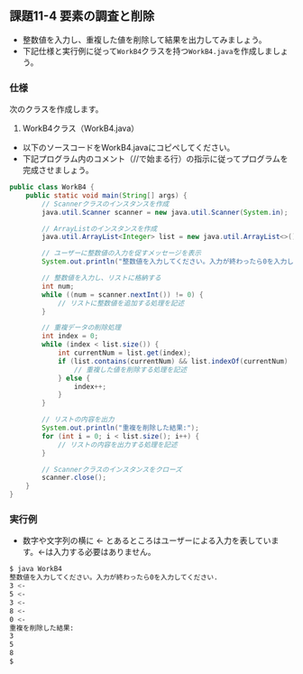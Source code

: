 ## 課題11-4 要素の調査と削除

- 整数値を入力し、重複した値を削除して結果を出力してみましょう。
- 下記仕様と実行例に従って`WorkB4`クラスを持つ`WorkB4.java`を作成しましょう。

### 仕様

次のクラスを作成します。

1. WorkB4クラス（WorkB4.java）

- 以下のソースコードをWorkB4.javaにコピペしてください。
- 下記プログラム内のコメント（//で始まる行）の指示に従ってプログラムを完成させましょう。

```java
public class WorkB4 {
    public static void main(String[] args) {
        // Scannerクラスのインスタンスを作成
        java.util.Scanner scanner = new java.util.Scanner(System.in);

        // ArrayListのインスタンスを作成
        java.util.ArrayList<Integer> list = new java.util.ArrayList<>();

        // ユーザーに整数値の入力を促すメッセージを表示
        System.out.println("整数値を入力してください。入力が終わったら0を入力してください。");

        // 整数値を入力し、リストに格納する
        int num;
        while ((num = scanner.nextInt()) != 0) {
            // リストに整数値を追加する処理を記述
        }

        // 重複データの削除処理
        int index = 0;
        while (index < list.size()) {
            int currentNum = list.get(index);
            if (list.contains(currentNum) && list.indexOf(currentNum) != index) {
                // 重複した値を削除する処理を記述
            } else {
                index++;
            }
        }

        // リストの内容を出力
        System.out.println("重複を削除した結果:");
        for (int i = 0; i < list.size(); i++) {
            // リストの内容を出力する処理を記述
        }

        // Scannerクラスのインスタンスをクローズ
        scanner.close();
    }
}
```

### 実行例

- 数字や文字列の横に <- とあるところはユーザーによる入力を表しています。<-は入力する必要はありません。

```sh
$ java WorkB4
整数値を入力してください。入力が終わったら0を入力してください.
3 <-
5 <-
3 <-
8 <-
0 <-
重複を削除した結果:
3
5
8
$
```